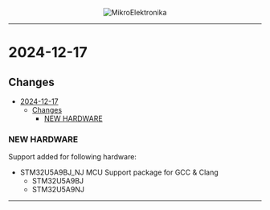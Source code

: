 <p align="center">
  <img src="http://www.mikroe.com/img/designs/beta/logo_small.png?raw=true" alt="MikroElektronika"/>
</p>

---

# 2024-12-17

## Changes

- [2024-12-17](#2024-12-17)
  - [Changes](#changes)
    - [NEW HARDWARE](#new-hardware)

### NEW HARDWARE

Support added for following hardware:

- STM32U5A9BJ_NJ MCU Support package for GCC & Clang
  - STM32U5A9BJ
  - STM32U5A9NJ

---
